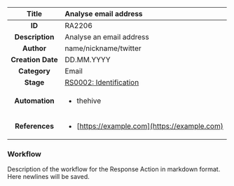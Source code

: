 | Title                       | Analyse email address         |
|:---------------------------:|:--------------------|
| **ID**                      | RA2206            |
| **Description**             | Analyse an email address   |
| **Author**                  | name/nickname/twitter        |
| **Creation Date**           | DD.MM.YYYY |
| **Category**                | Email      |
| **Stage**                   |[RS0002: Identification](../Response_Stages/RS0002.md)| 
| **Automation** |<ul><li>thehive</li></ul>|
| **References** |<ul><li>[https://example.com](https://example.com)</li></ul>|

### Workflow

Description of the workflow for the Response Action in markdown format.  
Here newlines will be saved.  
